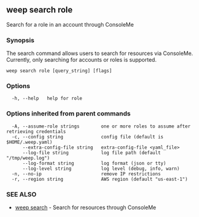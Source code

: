 ## weep search role

Search for a role in an account through ConsoleMe

### Synopsis

The search command allows users to search for resources via ConsoleMe. Currently, only
searching for accounts or roles is supported.



```
weep search role [query_string] [flags]
```

### Options

```
  -h, --help   help for role
```

### Options inherited from parent commands

```
  -A, --assume-role strings        one or more roles to assume after retrieving credentials
  -c, --config string              config file (default is $HOME/.weep.yaml)
      --extra-config-file string   extra-config-file <yaml_file>
      --log-file string            log file path (default "/tmp/weep.log")
      --log-format string          log format (json or tty)
      --log-level string           log level (debug, info, warn)
  -n, --no-ip                      remove IP restrictions
  -r, --region string              AWS region (default "us-east-1")
```

### SEE ALSO

* [weep search](weep_search.md)	 - Search for resources through ConsoleMe

